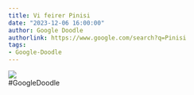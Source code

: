 ```yaml
---
title: Vi feirer Pinisi
date: "2023-12-06 16:00:00"
author: Google Doodle
authorlink: https://www.google.com/search?q=Pinisi
tags:
- Google-Doodle
---
```

<img src="https://www.google.com/logos/doodles/2023/celebrating-pinisi-6753651837110099-l.png" referrerpolicy="no-referrer"><br>#GoogleDoodle